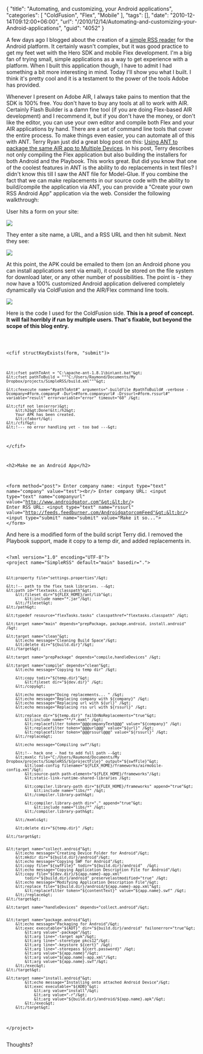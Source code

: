 {
	"title": "Automating, and customizing, your Android applications",
	"categories": [
		"ColdFusion",
		"Flex",
		"Mobile"
	],
	"tags": [],
	"date": "2010-12-14T09:12:00+06:00",
	"url": "/2010/12/14/Automating-and-customizing-your-Android-applications",
	"guid": "4052"
}

A few days ago I blogged about the creation of a <a href="http://www.raymondcamden.com/index.cfm/2010/12/8/Simple-RSS-Reader-built-in-AIR-for-Mobile">simple RSS reader</a> for the Android platform. It certainly wasn't complex, but it was good practice to get my feet wet with the Hero SDK and mobile Flex development. I'm a big fan of trying small, simple applications as a way to get experience with a platform. When I built this application though, I have to admit I had something a bit more interesting in mind. Today I'll show you what I built. I think it's pretty cool and it is a testament to the power of the tools Adobe has provided.
<!--more-->
<p/>

Whenever I present on Adobe AIR, I always take pains to mention that the SDK is 100% free. You don't have to buy any tools at all to work with AIR. Certainly Flash Builder is a damn fine tool (if you are doing Flex-based AIR development) and I recommend it, but if you don't have the money, or don't like the editor, you can use your own editor and compile both Flex and your AIR applications by hand. There are a set of command line tools that cover the entire process. To make things even easier, you can automate all of this with ANT. Terry Ryan just did a great blog post on this: <a href="http://www.terrenceryan.com/blog/post.cfm/using-ant-to-package-the-same-air-app-to-multiple-devices">Using ANT to package the same AIR app to Multiple Devices</a>. In his post, Terry describes not only compiling the Flex application but also building the installers for both Android and the Playbook. This works great. But did you know that one of the coolest features in ANT is the ability to do replacements in text files? I didn't know this till I saw the ANT file for Model-Glue. If you combine the fact that we can make replacements in our source code with the ability to build/compile the application via ANT, you can provide a "Create your own RSS Android App" application via the web. Consider the following walkthrough:

<p/>

User hits a form on your site:

<p/>

<img src="http://static.raymondcamden.com/images/cfjedi/screen54.png" />

<p/>

They enter a site name, a URL, and a RSS URL and then hit submit. Next they see: 

<p/>


<img src="http://static.raymondcamden.com/images/cfjedi/screen55.png" />

<p/>

At this point, the APK could be emailed to them (on an Android phone you can install applications sent via email), it could be stored on the file system for download later, or any other number of possibilities. The point is - they now have a 100% customized Android application delivered completely dynamically via ColdFusion and the AIR/Flex command line tools.

<p/>

<img src="http://static.raymondcamden.com/images/cfjedi/device.png" />

<p/>

Here is the code I used for the ColdFusion side. <b>This is a proof of concept. It will fail horribly if run by multiple users. That's fixable, but beyond the scope of this blog entry.</b> 

<p/>

<code>

&lt;cfif structKeyExists(form, "submit")&gt;
    
    &lt;cfset pathToAnt = "C:\apache-ant-1.8.1\bin\ant.bat"&gt;
    &lt;cfset pathToBuild = """C:/Users/Raymond/Documents/My Dropbox/projects/SimpleRSS/build.xml"""&gt;
	
	&lt;cfexecute name="#pathToAnt#" arguments="-buildfile #pathToBuild# -verbose -Dcompany=#form.company# -Durl=#form.companyurl# -Drssurl=#form.rssurl#" variable="result" errorvariable="error" timeout="60" /&gt;

	&lt;cfif not len(error)&gt;
	    &lt;h2&gt;Done!&lt;/h2&gt;
		Your APK has been created.
		&lt;cfabort/&gt;
	&lt;/cfif&gt;
	&lt;!--- no error handling yet - too bad ---&gt;		
&lt;/cfif&gt;


&lt;h2&gt;Make me an Android App&lt;/h2&gt;

&lt;form method="post"&gt;
Enter company name: &lt;input type="text" name="company" value="test"&gt;&lt;br/&gt;
Enter company URL: &lt;input type="text" name="companyurl" value="http://www.androidgator.com"&gt;&lt;br/&gt;
Enter RSS URL: &lt;input type="text" name="rssurl" value="http://feeds.feedburner.com/AndroidgatorcomFeed"&gt;&lt;br/&gt;
&lt;input type="submit" name="submit" value="Make it so..."&gt;
&lt;/form&gt;
</code>

<p/>

And here is a modified form of the build script Terry did. I removed the Playbook support, made it copy to a temp dir, and added replacements in.

<p/>

<code>
&lt;?xml version="1.0" encoding="UTF-8"?&gt;
&lt;project name="SimpleRSS" default="main" basedir="."&gt;

	&lt;property file="settings.properties"/&gt;

	&lt;!-- path to the flex task libraries. --&gt;
	&lt;path id="flextasks.classpath"&gt;
		&lt;fileset dir="${FLEX_HOME}/ant/lib"&gt;
			&lt;include name="*.jar"/&gt;
		&lt;/fileset&gt;
	&lt;/path&gt;  

	&lt;typedef resource="flexTasks.tasks" classpathref="flextasks.classpath" /&gt;

	&lt;target name="main" depends="prepPackage, package.android, install.android" /&gt;

	&lt;target name="clean"&gt;
		&lt;echo message="Cleaning Build Space"/&gt;
		&lt;delete dir="${build.dir}"/&gt;
	&lt;/target&gt;

	&lt;target name="prepPackage" depends="compile,handleDevices" /&gt;

	&lt;target name="compile" depends="clean"&gt; 
		&lt;echo message="Copying to temp dir" /&gt;

		&lt;copy todir="${temp.dir}"&gt;
			&lt;fileset dir="${dev.dir}" /&gt;
		&lt;/copy&gt;

		&lt;echo message="Doing replacements... " /&gt;
		&lt;echo message="Replacing company with ${company}" /&gt;
		&lt;echo message="Replacing url with ${url}" /&gt;
		&lt;echo message="Replacing rss url with ${rssurl}" /&gt;

		&lt;replace dir="${temp.dir}" failOnNoReplacements="true"&gt;
			&lt;include name="**/*.mxml" /&gt;
			&lt;replacefilter token="@@@companyText@@@" value="${company}" /&gt;
			&lt;replacefilter token="@@@url@@@" value="${url}" /&gt;
			&lt;replacefilter token="@@@rssurl@@@" value="${rssurl}" /&gt;
		&lt;/replace&gt;

		&lt;echo message="Compiling swf"/&gt;

		&lt;!-- hack one - had to add full path --&gt;
		&lt;mxmlc file="C:/Users/Raymond/Documents/My Dropbox/projects/SimpleRSS/${projectFile}" output="${swfFile}"&gt; 
	        &lt;load-config filename="${FLEX_HOME}/frameworks/airmobile-config.xml"/&gt; 
	        &lt;source-path path-element="${FLEX_HOME}/frameworks"/&gt;
			&lt;static-link-runtime-shared-libraries /&gt;

			&lt;compiler.library-path dir="${FLEX_HOME}/frameworks" append="true"&gt;
                &lt;include name="libs/*" /&gt;
            &lt;/compiler.library-path&gt;

			&lt;compiler.library-path dir="." append="true"&gt;
                &lt;include name="libs/*" /&gt;
            &lt;/compiler.library-path&gt;

		&lt;/mxmlc&gt;

		&lt;delete dir="${temp.dir}" /&gt;

	&lt;/target&gt;


	&lt;target name="collect.android"&gt;
		&lt;echo message="Creating Device Folder for Android"/&gt;
		&lt;mkdir dir="${build.dir}/android"/&gt;
		&lt;echo message="Copying SWF for Android"/&gt;
		&lt;copy file="${swfFile}" todir="${build.dir}/android"  /&gt;
		&lt;echo message="Copying Application Description File for Android"/&gt;
		&lt;copy file="${dev.dir}/${app.name}-app.xml" 
			todir="${build.dir}/android" preservelastmodified="true" /&gt;
		&lt;echo message="Modifying Application Description File"/&gt;
		&lt;replace file="${build.dir}/android/${app.name}-app.xml"&gt;
			&lt;replacefilter token="${contentText}" value="${app.name}.swf" /&gt;
		&lt;/replace&gt;
	&lt;/target&gt;

	&lt;target name="handleDevices" depends="collect.android"/&gt;


	&lt;target name="package.android"&gt;
		&lt;echo message="Packaging for Android"/&gt;
		&lt;exec executable="${ADT}" dir="${build.dir}/android" failonerror="true"&gt;
			&lt;arg value="-package"/&gt;
			&lt;arg line="-target apk"/&gt;
			&lt;arg line="-storetype pkcs12"/&gt;
			&lt;arg line="-keystore ${cert}" /&gt;
			&lt;arg line="-storepass ${cert.password}" /&gt;
			&lt;arg value="${app.name}"/&gt;
			&lt;arg value="${app.name}-app.xml"/&gt;
			&lt;arg value="${app.name}.swf"/&gt;
		&lt;/exec&gt;
	&lt;/target&gt;

	&lt;target name="install.android"&gt;
			&lt;echo message="Installing onto attached Android Device"/&gt;
			&lt;exec executable="${ADB}"&gt;
				&lt;arg value="install"/&gt;
				&lt;arg value="-r"/&gt;
				&lt;arg value="${build.dir}/android/${app.name}.apk"/&gt;
			&lt;/exec&gt;	
		&lt;/target&gt;
&lt;/project&gt;	
</code>

<p/>

Thoughts?